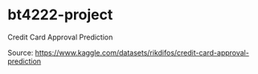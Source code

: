 # bt4222-project
Credit Card Approval Prediction

Source: https://www.kaggle.com/datasets/rikdifos/credit-card-approval-prediction 
